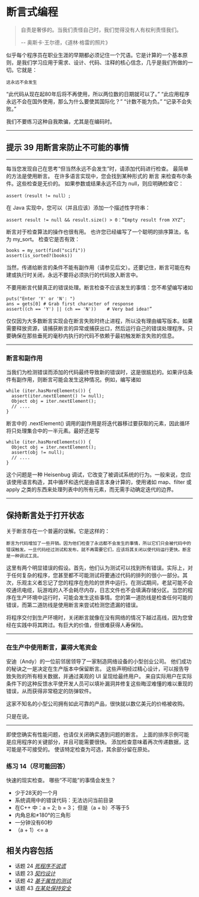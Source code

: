 # 断言式编程
<!-- 2020.03.31 -->

> 自责是奢侈的。当我们责怪自己时，我们觉得没有人有权利责怪我们。
>
> -- 奥斯卡·王尔德，《道林·格雷的照片》

似乎每个程序员在职业生涯的早期都必须记住一个咒语。它是计算的一个基本原则，是我们学习应用于需求、设计、代码、注释的核心信念，几乎是我们所做的一切。它就是：

    这永远不会发生

“此代码从现在起80年后将不再使用，所以两位数的日期就可以了。” “此应用程序永远不会在国外使用，那么为什么要使其国际化？” “计数不能为负。” “记录不会失败。”

我们不要练习这种自我欺骗，尤其是在编码时。

---
## 提示 39 用断言来防止不可能的事情
---

每当您发现自己在思考“但当然永远不会发生”时，请添加代码进行检查。 最简单的方法是使用断言。 在许多语言实现中，您会找到某种形式的 断言 来检查布尔条件。这些检查是无价的。 如果参数或结果永远不应为 null，则应明确检查它：

    assert（result != null）;

在 Java 实现中，您可以（并且应该）添加一个描述性字符串：

    assert result != null && result.size() > 0：“Empty result from XYZ”;

断言对于检查算法的操作也很有用。 也许您已经编写了一个聪明的排序算法，名为 my_sort。 检查它是否有效：

    books = my_sort(find("scifi"))
    assert(is_sorted?(books))

当然，传递给断言的条件不能有副作用（请参见后文）。还要记住，断言可能在构建或执行时关闭，永远不要将必须执行的代码放入断言中。

不要用断言代替真正的错误处理。断言检查不应该发生的事情：您不希望编写诸如

    puts("Enter 'Y' or 'N': ")
    ans = gets[0] # Grab first character of response
    assert((ch == 'Y') || (ch == 'N'))    # Very bad idea!”

仅仅因为大多数断言实现会在断言失败时终止进程，所以没有理由编写版本。如果需要释放资源，请捕获断言的异常或捕获出口，然后运行自己的错误处理程序。只要确保在那些垂死的毫秒内执行的代码不依赖于最初触发断言失败的信息。

---
### 断言和副作用

当我们为检测错误而添加的代码最终导致新的错误时，这是很尴尬的。如果评估条件有副作用，则断言可能会发生这种情况。例如，编写诸如

    while (iter.hasMoreElements()) {
      assert(iter.nextElement() != null);
      Object obj = iter.nextElement();
      // ....
    }

断言中的 .nextElement() 调用的副作用是将迭代器移过要获取的元素，因此循环将只处理集合中的一半元素。最好还是写

    while (iter.hasMoreElements()) {
      Object obj = iter.nextElement();
      assert(obj != null);
      // ....
    }

这个问题是一种 Heisenbug 调试，它改变了被调试系统的行为。一般来说，您应该使用语言构造，其中循环和迭代是由语言本身计算的，使用诸如 map、filter 或 apply 之类的东西来处理列表中的所有元素，而无需手动确定迭代的边界。

---

## 保持断言处于打开状态

关于断言存在一个普遍的误解。它是这样的：

    断言为代码增加了一些开销。因为他们检查了永远都不会发生的事情，所以它们只会被代码中的错误触发。一旦代码经过测试和发布，就不再需要它们，应该将其关闭以使代码运行更快。断言是一种调试工具。

这里有两个明显错误的假设。首先，他们认为测试可以找到所有错误。实际上，对于任何复杂的程序，您甚至都不可能测试将要通过代码的排列的很小一部分。其次，乐观主义者忘记了您的程序在危险的世界中运行。在测试期间，老鼠可能不会咬通讯电缆，玩游戏的人不会耗尽内存，日志文件也不会填满存储分区。当您的程序在生产环境中运行时，可能会发生这些事情。您的第一道防线是检查任何可能的错误，而第二道防线是使用断言来尝试检测您遗漏的错误。

将程序交付到生产环境时，关闭断言就像在没有网络的情况下越过高线，因为您曾经在实践中将其跨过。有巨大的价值，但很难获得人寿保险。

---
### 在生产中使用断言，赢得大笔资金

安迪（Andy）的一位前邻居领导了一家制造网络设备的小型创业公司。 他们成功的秘诀之一是决定在生产版本中保留断言。 这些声明经过精心设计，可以报告导致失败的所有相关数据，并通过美观的 UI 呈现给最终用户。 来自实际用户在实际条件下的这种反馈水平使开发人员可以填补漏洞并修复这些晦涩难懂的难以重现的错误，从而获得非常稳定的防弹软件。

这家不知名的小型公司拥有如此可靠的产品，很快就以数亿美元的价格被收购。

只是在说。

---

即使您确实有性能问题，也请仅关闭确实遇到问题的断言。 上面的排序示例可能是应用程序的关键部分，并且可能需要很快。 添加检查意味着再次传递数据，这可能是不可接受的。 使该特定检查为可选，其余部分留在原处。

### 练习 14（尽可能回答）

快速的现实检查。 哪些“不可能”的事情会发生？

- 少于28天的一个月
- 系统调用中的错误代码：无法访问当前目录
- 在C++ 中：a = 2; b = 3； 但是（a + b）不等于5
- 内角总和≠180°的三角形
- 一分钟没有60秒
- （a + 1）<= a

## 相关内容包括

- 话题 24 [_死程序不说谎_](./死程序不说谎.md)
- 话题 23 [_契约设计_](./契约设计.md)
- 话题 42 [_基于属性的测试_](../Chapter7/基于属性的测试.md)
- 话题 43 [_在某处保持安全_](../Chapter7/在某处保持安全.md)
